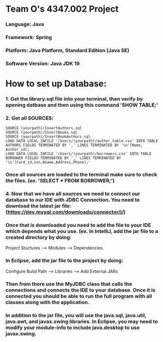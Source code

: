 # Team O's 4347.002 Project

### Language: Java
### Framework: Spring
### Platform: Java Platform, Standard Edition (Java SE)
### Software Version: Java JDK 19

# How to set up Database: 
### 1. Get the library.sql file into your terminal, then verify by opening datbase and then using this command 'SHOW TABLE;'
### 2. Get all SOURCES:
    SOURCE (yourpath)/InsertAuthors.sql
    SOURCE (yourpath)/InsertBooks.sql
    SOURCE (yourpath)/InsertBookAuthors.sql
    LOAD DATA LOCAL INFILE '/Users/(yourpath)/author_table.csv' INTO TABLE AUTHORS FIELDS TERMINATED BY ',' LINES TERMINATED BY '\n'(Name, Author_id);
    LOAD DATA LOCAL INFILE '/Users/(yourpath)/borrowers.csv' INTO TABLE BORROWER FIELDS TERMINATED BY ',' LINES TERMINATED BY '\n'(Card_id,ssn,Bname,Address,Phone);'
### Once all sources are loaded to the terminal make sure to check the files. (ex. 'SELECT * FROM BORROWER;')

### 4. Now that we have all sources we need to connect our database to our IDE with JDBC Connection. You need to download the latest jar file:(https://dev.mysql.com/downloads/connector/j/)
### Once that is downloaded you need to add the file to your IDE which depends what you use. (ex. In IntelliJ, add the jar file to a created directory by doing:
Project Stuctures --> Modules --> Dependencies. 
### In Eclipse, add the jar file to the project by doing:
Configure Build Path --> Libraries --> Add External JARs
### Then from there use the MyJDBC class that calls the connections and connects the IDE to your database. Once it is connected you should be able to run the full program with all classes along with the application. 

### In addition to the jar file, you will use the java.sql, java.util, java.awt, and javax.swing libraries. In Eclipse, you may need to modify your module-info to include java.desktop to use javax.swing.




   



